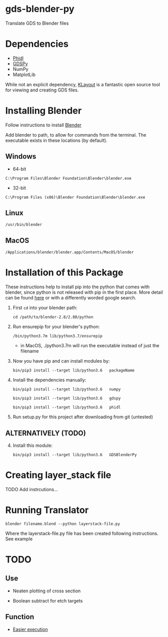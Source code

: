 # gds-blender-py

Translate GDS to Blender files 

# Dependencies

+ [Phidl](https://github.com/amccaugh/phidl)
+ [GDSPy](https://github.com/heitzmann/gdspy/)
+ NumPy
+ MatplotLib

While not an explicit dependency, [KLayout](https://klayout.de) is a fantastic open source tool for viewing and creating GDS files.

# Installing Blender
Follow instructions to install [Blender](https://www.blender.org)

Add blender to path, to allow for commands from the terminal.
The executable exists in these locations (by default).

## Windows
+ 64-bit

`C:\Program Files\Blender Foundation\Blender\blender.exe`

+ 32-bit

`C:\Program Files (x86)\Blender Foundation\Blender\blender.exe`

## Linux

`/usr/bin/blender`

## MacOS

`/Applications/blender/blender.app/Contents/MacOS/blender`


# Installation of this Package
These instructions help to install pip into the python that comes with blender, since python is not released with pip in the first place. More detail can be found [here](https://blender.stackexchange.com/questions/56011/how-to-install-pip-for-blenders-bundled-python) or with a differently worded google search.
1. First `cd` into your blender path:

    `cd /path/to/blender-2.8/2.80/python`

2. Run ensurepip for your blender's python:

    `/bin/python3.7m lib/python3.7/ensurepip`

    * in MacOS, ./python3.7m will run the executable instead of just the filename

3. Now you have pip and can install modules by:

    `bin/pip3 install --target lib/python3.6   packageName`

4. Install the dependencies manually:

    `bin/pip3 install --target lib/python3.6   numpy`
    
    `bin/pip3 install --target lib/python3.6   gdspy`

    `bin/pip3 install --target lib/python3.6   phidl`

5. Run setup.py for this project after downloading from git (untested)

## ALTERNATIVELY (TODO)

4. Install this module:

    `bin/pip3 install --target lib/python3.6   GDSBlenderPy`

# Creating layer_stack file
TODO Add instrcutions...

# Running Translator
`blender filename.blend --python layerstack-file.py`

Where the layerstack-file.py file has been created following instructions.
See example

# TODO
## Use

+ Neaten plotting of cross section 

+ Boolean subtract for etch targets

## Function
+ [Easier execution](https://blender.stackexchange.com/questions/6817/how-to-pass-command-line-arguments-to-a-blender-python-script)



